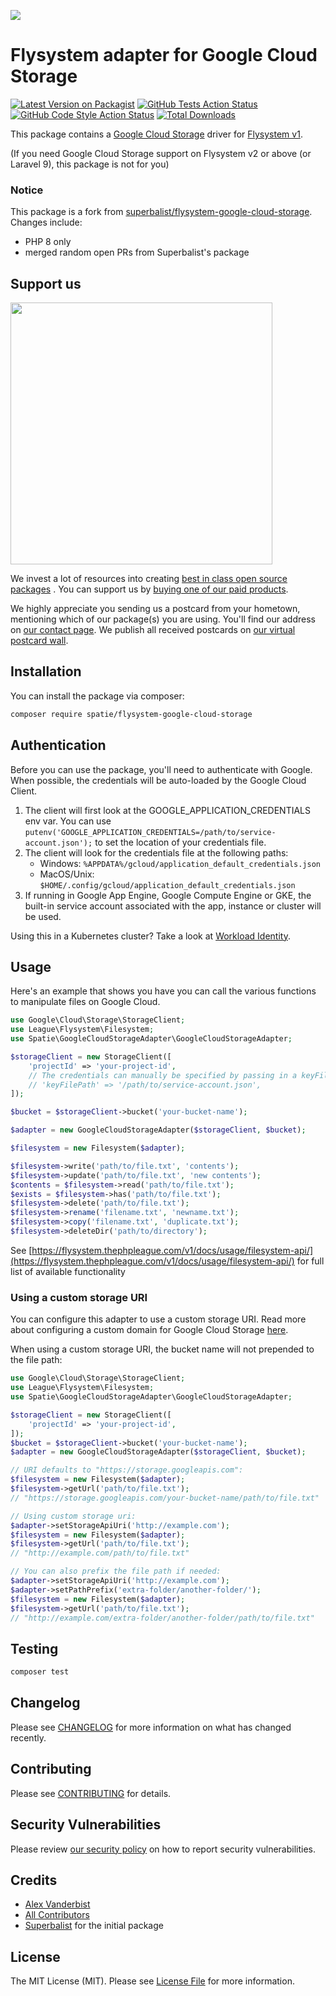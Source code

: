 
[<img src="https://github-ads.s3.eu-central-1.amazonaws.com/support-ukraine.svg?t=1" />](https://supportukrainenow.org)

# Flysystem adapter for Google Cloud Storage

[![Latest Version on Packagist](https://img.shields.io/packagist/v/spatie/flysystem-google-cloud-storage.svg?style=flat-square)](https://packagist.org/packages/spatie/flysystem-google-cloud-storage)
[![GitHub Tests Action Status](https://img.shields.io/github/workflow/status/spatie/flysystem-google-cloud-storage/Tests/main?label=tests)](https://github.com/spatie/flysystem-google-cloud-storage/actions?query=workflow%3ATests+branch%3Amain)
[![GitHub Code Style Action Status](https://img.shields.io/github/workflow/status/spatie/flysystem-google-cloud-storage/Check%20&%20fix%20styling/main?label=code%20style)](https://github.com/spatie/flysystem-google-cloud-storage/actions?query=workflow%3A"Check+%26+fix+styling"+branch%3Amain)
[![Total Downloads](https://img.shields.io/packagist/dt/spatie/flysystem-google-cloud-storage.svg?style=flat-square)](https://packagist.org/packages/spatie/flysystem-google-cloud-storage)

This package contains a [Google Cloud Storage](https://cloud.google.com/storage) driver for [Flysystem v1](https://flysystem.thephpleague.com). 

(If you need Google Cloud Storage support on Flysystem v2 or above (or Laravel 9), this package is not for you)

### Notice

This package is a fork from [superbalist/flysystem-google-cloud-storage](https://github.com/Superbalist/flysystem-google-cloud-storage). Changes include:

- PHP 8 only
- merged random open PRs from Superbalist's package


## Support us

[<img src="https://github-ads.s3.eu-central-1.amazonaws.com/flysystem-google-cloud-storage.jpg?t=1" width="419px" />](https://spatie.be/github-ad-click/flysystem-google-cloud-storage)

We invest a lot of resources into creating [best in class open source packages](https://spatie.be/open-source)
. You can support us by [buying one of our paid products](https://spatie.be/open-source/support-us).

We highly appreciate you sending us a postcard from your hometown, mentioning which of our package(s) you are
using. You'll find our address on [our contact page](https://spatie.be/about-us). We publish all received
postcards on [our virtual postcard wall](https://spatie.be/open-source/postcards).

## Installation

You can install the package via composer:

```bash
composer require spatie/flysystem-google-cloud-storage
```

## Authentication

Before you can use the package, you'll need to authenticate with Google. When possible, the credentials will be auto-loaded by the Google Cloud Client.

1. The client will first look at the GOOGLE_APPLICATION_CREDENTIALS env var. You can use `putenv('GOOGLE_APPLICATION_CREDENTIALS=/path/to/service-account.json');` to set the location of your credentials file.
2. The client will look for the credentials file at the following paths:
    - Windows: `%APPDATA%/gcloud/application_default_credentials.json`
    - MacOS/Unix: `$HOME/.config/gcloud/application_default_credentials.json`
3. If running in Google App Engine, Google Compute Engine or GKE, the built-in service account associated with the app, instance or cluster will be used.

Using this in a Kubernetes cluster? Take a look at [Workload Identity](https://cloud.google.com/kubernetes-engine/docs/how-to/workload-identity).

## Usage

Here's an example that shows you have you can call the various functions to manipulate files on Google Cloud.

```php
use Google\Cloud\Storage\StorageClient;
use League\Flysystem\Filesystem;
use Spatie\GoogleCloudStorageAdapter\GoogleCloudStorageAdapter;

$storageClient = new StorageClient([
    'projectId' => 'your-project-id',
    // The credentials can manually be specified by passing in a keyFilePath.
    // 'keyFilePath' => '/path/to/service-account.json',
]);

$bucket = $storageClient->bucket('your-bucket-name');

$adapter = new GoogleCloudStorageAdapter($storageClient, $bucket);

$filesystem = new Filesystem($adapter);

$filesystem->write('path/to/file.txt', 'contents');
$filesystem->update('path/to/file.txt', 'new contents');
$contents = $filesystem->read('path/to/file.txt');
$exists = $filesystem->has('path/to/file.txt');
$filesystem->delete('path/to/file.txt');
$filesystem->rename('filename.txt', 'newname.txt');
$filesystem->copy('filename.txt', 'duplicate.txt');
$filesystem->deleteDir('path/to/directory');
```

See [https://flysystem.thephpleague.com/v1/docs/usage/filesystem-api/](https://flysystem.thephpleague.com/v1/docs/usage/filesystem-api/) for full list of available functionality

### Using a custom storage URI

You can configure this adapter to use a custom storage URI. Read more about configuring a custom domain for Google Cloud Storage [here](https://cloud.google.com/storage/docs/request-endpoints#cname).

When using a custom storage URI, the bucket name will not prepended to the file path:

```php
use Google\Cloud\Storage\StorageClient;
use League\Flysystem\Filesystem;
use Spatie\GoogleCloudStorageAdapter\GoogleCloudStorageAdapter;

$storageClient = new StorageClient([
    'projectId' => 'your-project-id',
]);
$bucket = $storageClient->bucket('your-bucket-name');
$adapter = new GoogleCloudStorageAdapter($storageClient, $bucket);

// URI defaults to "https://storage.googleapis.com":
$filesystem = new Filesystem($adapter);
$filesystem->getUrl('path/to/file.txt');
// "https://storage.googleapis.com/your-bucket-name/path/to/file.txt"

// Using custom storage uri:
$adapter->setStorageApiUri('http://example.com');
$filesystem = new Filesystem($adapter);
$filesystem->getUrl('path/to/file.txt');
// "http://example.com/path/to/file.txt"

// You can also prefix the file path if needed:
$adapter->setStorageApiUri('http://example.com');
$adapter->setPathPrefix('extra-folder/another-folder/');
$filesystem = new Filesystem($adapter);
$filesystem->getUrl('path/to/file.txt');
// "http://example.com/extra-folder/another-folder/path/to/file.txt"
```

## Testing

```bash
composer test
```

## Changelog

Please see [CHANGELOG](CHANGELOG.md) for more information on what has changed recently.

## Contributing

Please see [CONTRIBUTING](https://github.com/spatie/.github/blob/main/CONTRIBUTING.md) for details.

## Security Vulnerabilities

Please review [our security policy](../../security/policy) on how to report security vulnerabilities.

## Credits

- [Alex Vanderbist](https://github.com/alexvanderbist)
- [All Contributors](../../contributors)
- [Superbalist](https://github.com/Superbalist) for the initial package

## License

The MIT License (MIT). Please see [License File](LICENSE.md) for more information.
